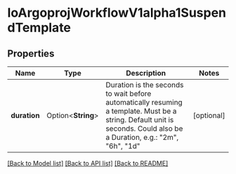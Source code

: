 # IoArgoprojWorkflowV1alpha1SuspendTemplate

## Properties

Name | Type | Description | Notes
------------ | ------------- | ------------- | -------------
**duration** | Option<**String**> | Duration is the seconds to wait before automatically resuming a template. Must be a string. Default unit is seconds. Could also be a Duration, e.g.: \"2m\", \"6h\", \"1d\" | [optional]

[[Back to Model list]](../README.md#documentation-for-models) [[Back to API list]](../README.md#documentation-for-api-endpoints) [[Back to README]](../README.md)


